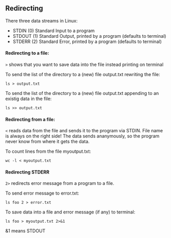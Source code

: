 ## Redirecting
There three data streams in Linux:
- STDIN (0) Standard Input to a program
- STDOUT (1) Standard Output, printed by a program (defaults to terminal)
- STDERR (2) Standard Error, printed by a program (defaults to terminal)

#### Redirecting to a file:
```>``` shows that you want to save data into the file instead printing on terminal

To send the list of the directory to a (new) file output.txt rewriting the file:
```
ls > output.txt
```
To send the list of the directory to a (new) file output.txt appending to an existig data in the file:
```
ls >> output.txt
```
#### Redirecting from a file:
```<``` reads data from the file and sends it to the program via STDIN. File name is always on the right side!
The data sends ananymously, so the program never know from where it gets the data.

To count lines from the file myoutput.txt:
```
wc -l < myoutput.txt
```

#### Redirecting STDERR
```2>``` redirects error message from a program to a file.

To send error message to error.txt:
```
ls foo 2 > error.txt
```
To save data into a file and error message (if any) to terminal:
```
ls foo > myoutput.txt 2>&1
```
&1 means STDOUT
